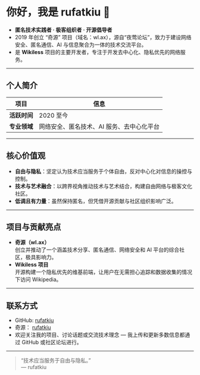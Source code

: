 # 你好，我是 **rufatkiu** 👻

- **匿名技术实践者 · 极客组织者 · 开源倡导者**  
- 2019 年创立 “奇源” 项目（域名：wl.ax），源自“夜莺论坛”，致力于建设网络安全、匿名通信、AI 与信息聚合为一体的技术交流平台。
- 是 **Wikiless** 项目的主要开发者，专注于开发去中心化、隐私优先的网络服务。 

---

##  个人简介

| 项目 | 信息 |
|------|------|
| **活跃时间** | 2020 至今 |
| **专业领域** | 网络安全、匿名技术、AI 服务、去中心化平台 |

---

##  核心价值观

- **自由与隐私**：坚定认为技术应当服务于个体自由，反对中心化对信息的操控与控制。 
- **技术与艺术融合**：以跨界视角推动技术与艺术结合，构建自由网络与极客文化社区。 
- **低调且有力量**：虽然保持匿名，但凭借开源贡献与社区组织影响广泛。 

---

##  项目与贡献亮点

- **奇源（wl.ax）**  
  创立并推动了一个涵盖技术分享、匿名通信、网络安全和 AI 平台的综合社区，极具影响力。
- **Wikiless 项目**  
  开源构建一个隐私优先的维基前端，让用户在无需担心追踪和数据收集的情况下访问 Wikipedia。

---

##  联系方式

- GitHub: [rufatkiu](https://github.com/rufatkiu)
- 奇源： [rufatkiu](https://wl.ax/members/1/)
- 欢迎关注我的项目、讨论话题或交流技术理念 — 我上传和更新多数信息都通过 GitHub 或社区论坛进行。

---

> “技术应当服务于自由与隐私。”  
> — rufatkiu

